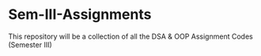 # Sem-III-Assignments
This repository will be a collection of all the DSA &amp; OOP Assignment Codes (Semester III)
